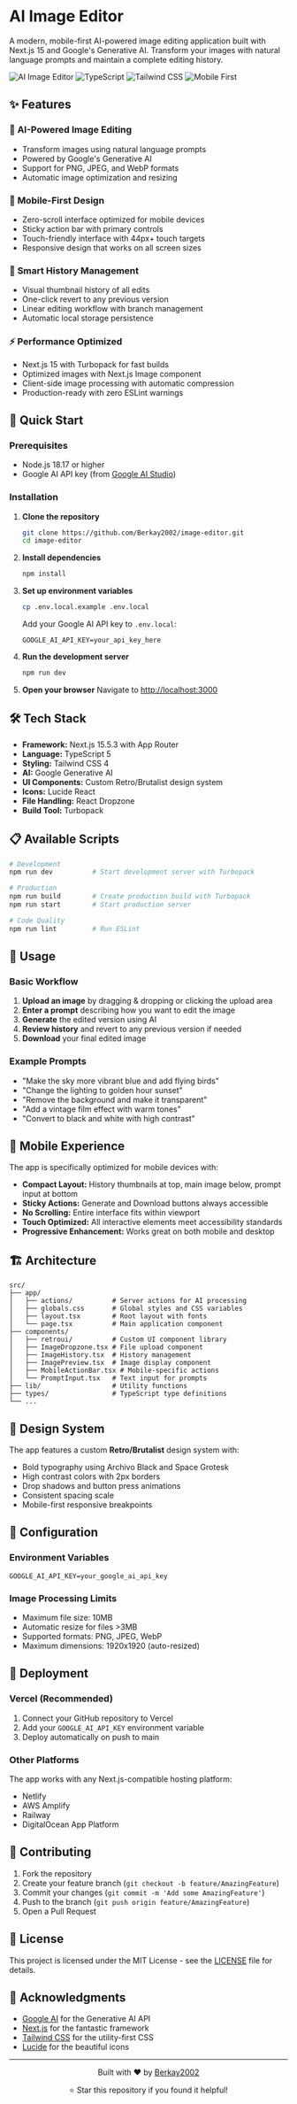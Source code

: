 # AI Image Editor

A modern, mobile-first AI-powered image editing application built with Next.js 15 and Google's Generative AI. Transform your images with natural language prompts and maintain a complete editing history.

![AI Image Editor](https://img.shields.io/badge/Next.js-15.5.3-black?style=flat-square&logo=next.js)
![TypeScript](https://img.shields.io/badge/TypeScript-5-blue?style=flat-square&logo=typescript)
![Tailwind CSS](https://img.shields.io/badge/Tailwind-4-06B6D4?style=flat-square&logo=tailwindcss)
![Mobile First](https://img.shields.io/badge/Mobile-First-green?style=flat-square)

## ✨ Features

### 🎨 **AI-Powered Image Editing**
- Transform images using natural language prompts
- Powered by Google's Generative AI
- Support for PNG, JPEG, and WebP formats
- Automatic image optimization and resizing

### 📱 **Mobile-First Design**
- Zero-scroll interface optimized for mobile devices
- Sticky action bar with primary controls
- Touch-friendly interface with 44px+ touch targets
- Responsive design that works on all screen sizes

### 🔄 **Smart History Management**
- Visual thumbnail history of all edits
- One-click revert to any previous version
- Linear editing workflow with branch management
- Automatic local storage persistence

### ⚡ **Performance Optimized**
- Next.js 15 with Turbopack for fast builds
- Optimized images with Next.js Image component
- Client-side image processing with automatic compression
- Production-ready with zero ESLint warnings

## 🚀 Quick Start

### Prerequisites
- Node.js 18.17 or higher
- Google AI API key (from [Google AI Studio](https://aistudio.google.com/))

### Installation

1. **Clone the repository**
   ```bash
   git clone https://github.com/Berkay2002/image-editor.git
   cd image-editor
   ```

2. **Install dependencies**
   ```bash
   npm install
   ```

3. **Set up environment variables**
   ```bash
   cp .env.local.example .env.local
   ```
   
   Add your Google AI API key to `.env.local`:
   ```env
   GOOGLE_AI_API_KEY=your_api_key_here
   ```

4. **Run the development server**
   ```bash
   npm run dev
   ```

5. **Open your browser**
   Navigate to [http://localhost:3000](http://localhost:3000)

## 🛠️ Tech Stack

- **Framework:** Next.js 15.5.3 with App Router
- **Language:** TypeScript 5
- **Styling:** Tailwind CSS 4
- **AI:** Google Generative AI
- **UI Components:** Custom Retro/Brutalist design system
- **Icons:** Lucide React
- **File Handling:** React Dropzone
- **Build Tool:** Turbopack

## 📋 Available Scripts

```bash
# Development
npm run dev          # Start development server with Turbopack

# Production
npm run build        # Create production build with Turbopack
npm run start        # Start production server

# Code Quality
npm run lint         # Run ESLint
```

## 🎯 Usage

### Basic Workflow
1. **Upload an image** by dragging & dropping or clicking the upload area
2. **Enter a prompt** describing how you want to edit the image
3. **Generate** the edited version using AI
4. **Review history** and revert to any previous version if needed
5. **Download** your final edited image

### Example Prompts
- "Make the sky more vibrant blue and add flying birds"
- "Change the lighting to golden hour sunset"
- "Remove the background and make it transparent"
- "Add a vintage film effect with warm tones"
- "Convert to black and white with high contrast"

## 📱 Mobile Experience

The app is specifically optimized for mobile devices with:

- **Compact Layout:** History thumbnails at top, main image below, prompt input at bottom
- **Sticky Actions:** Generate and Download buttons always accessible
- **No Scrolling:** Entire interface fits within viewport
- **Touch Optimized:** All interactive elements meet accessibility standards
- **Progressive Enhancement:** Works great on both mobile and desktop

## 🏗️ Architecture

```
src/
├── app/
│   ├── actions/          # Server actions for AI processing
│   ├── globals.css       # Global styles and CSS variables
│   ├── layout.tsx        # Root layout with fonts
│   └── page.tsx          # Main application component
├── components/
│   ├── retroui/          # Custom UI component library
│   ├── ImageDropzone.tsx # File upload component
│   ├── ImageHistory.tsx  # History management
│   ├── ImagePreview.tsx  # Image display component
│   ├── MobileActionBar.tsx # Mobile-specific actions
│   └── PromptInput.tsx   # Text input for prompts
├── lib/                  # Utility functions
├── types/                # TypeScript type definitions
└── ...
```

## 🎨 Design System

The app features a custom **Retro/Brutalist** design system with:
- Bold typography using Archivo Black and Space Grotesk
- High contrast colors with 2px borders
- Drop shadows and button press animations
- Consistent spacing scale
- Mobile-first responsive breakpoints

## 🔧 Configuration

### Environment Variables
```env
GOOGLE_AI_API_KEY=your_google_ai_api_key
```

### Image Processing Limits
- Maximum file size: 10MB
- Automatic resize for files >3MB
- Supported formats: PNG, JPEG, WebP
- Maximum dimensions: 1920x1920 (auto-resized)

## 🚀 Deployment

### Vercel (Recommended)
1. Connect your GitHub repository to Vercel
2. Add your `GOOGLE_AI_API_KEY` environment variable
3. Deploy automatically on push to main

### Other Platforms
The app works with any Next.js-compatible hosting platform:
- Netlify
- AWS Amplify
- Railway
- DigitalOcean App Platform

## 🤝 Contributing

1. Fork the repository
2. Create your feature branch (`git checkout -b feature/AmazingFeature`)
3. Commit your changes (`git commit -m 'Add some AmazingFeature'`)
4. Push to the branch (`git push origin feature/AmazingFeature`)
5. Open a Pull Request

## 📄 License

This project is licensed under the MIT License - see the [LICENSE](LICENSE) file for details.

## 🙏 Acknowledgments

- [Google AI](https://ai.google.dev/) for the Generative AI API
- [Next.js](https://nextjs.org/) for the fantastic framework
- [Tailwind CSS](https://tailwindcss.com/) for the utility-first CSS
- [Lucide](https://lucide.dev/) for the beautiful icons

---

<div align="center">
  <p>Built with ❤️ by <a href="https://github.com/Berkay2002">Berkay2002</a></p>
  <p>⭐ Star this repository if you found it helpful!</p>
</div>
